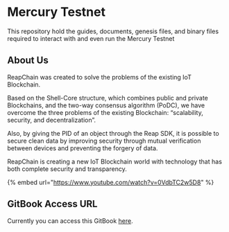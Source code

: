 # Mercury Testnet
This repository hold the guides, documents, genesis files, and binary files required to interact with and even run the Mercury Testnet


## About Us

ReapChain was created to solve the problems of the existing IoT Blockchain.

Based on the Shell-Core structure, which combines public and private Blockchains, and the two-way consensus algorithm (PoDC), we have overcome the three problems of the existing Blockchain: “scalability, security, and decentralization”.

Also, by giving the PID of an object through the Reap SDK, it is possible to secure clean data by improving security through mutual verification between devices and preventing the forgery of data.

ReapChain is creating a new IoT Blockchain world with technology that has both complete security and transparency.

{% embed url="https://www.youtube.com/watch?v=0VdbTC2w5D8" %}

## GitBook Access URL

Currently you can access this GitBook [here](https://reapchain.gitbook.io/reapchain/).
